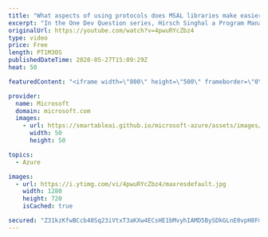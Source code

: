 ```yaml
---
title: "What aspects of using protocols does MSAL libraries make easier? | One Dev Question: Hirsch Singhal"
excerpt: "In the One Dev Question series, Hirsch Singhal a Program Manager working on the Microsoft identity platform, explains how the Microsoft Authentication Library (MSAL) libraries make it easier to sign in users.    For more information, visit: https://docs.microsoft.com/azure/active-directory/develop/msal-overview?WT.mc_id=onedevquestion-c9-AzureIdent"
originalUrl: https://youtube.com/watch?v=4pwuRYcZbz4
type: video
price: Free
length: PT1M30S
publishedDateTime: 2020-05-27T15:09:29Z
heat: 50

featuredContent: "<iframe width=\"800\" height=\"500\" frameborder=\"0\" src=\"https://www.youtube.com/embed/4pwuRYcZbz4\" allow=\"accelerometer; autoplay; encrypted-media; gyroscope; picture-in-picture\" allowfullscreen></iframe>"

provider:
  name: Microsoft
  domain: microsoft.com
  images:
    - url: https://smartableai.github.io/microsoft-azure/assets/images/organizations/microsoft.com-50x50.jpg
      width: 50
      height: 50

topics:
  - Azure

images:
  - url: https://i.ytimg.com/vi/4pwuRYcZbz4/maxresdefault.jpg
    width: 1280
    height: 720
    isCached: true

secured: "Z31kzKfwBCcb48Sq23iVtxT3aKXw4ECsHE1bMvyhIAMD5BySDkGLnE0vpH8FmfsflS0+EupqfljLxe9LSxLRyAj3UZ0I/r4xT1IAYkFJLZlXqkghDDzhtODFtCBI08STdS9pQUGiSTP2iDFKQ4e5UWJjBcjCk2PRup1QYgMBxpDONwfCs04VVB7BElpThmYveU0oo8bJKqZohMQz30mkHlG0nhgbmIpQrs9aWWNTBNdMPKwlj9iqaa9kHFhujjSpQ6A0dsXkW/aNu2ZGZfZASA4EsGbRYx1pVlaZvEojcm78nrqUTsY/bpovDVfsbkv1arYqNyRl3LjHVKo+6BVrwCFQr3PVpQZMy3XTaJl0HHKrr5nMhj7A+i6Nl+/vPMh3FDObbyVpWUJg7YPjDMCE9stg9PiS5lG7ZBtfuBYRX7c=;ohjcON2Kk21O4wPwflE1dg=="
---
```


